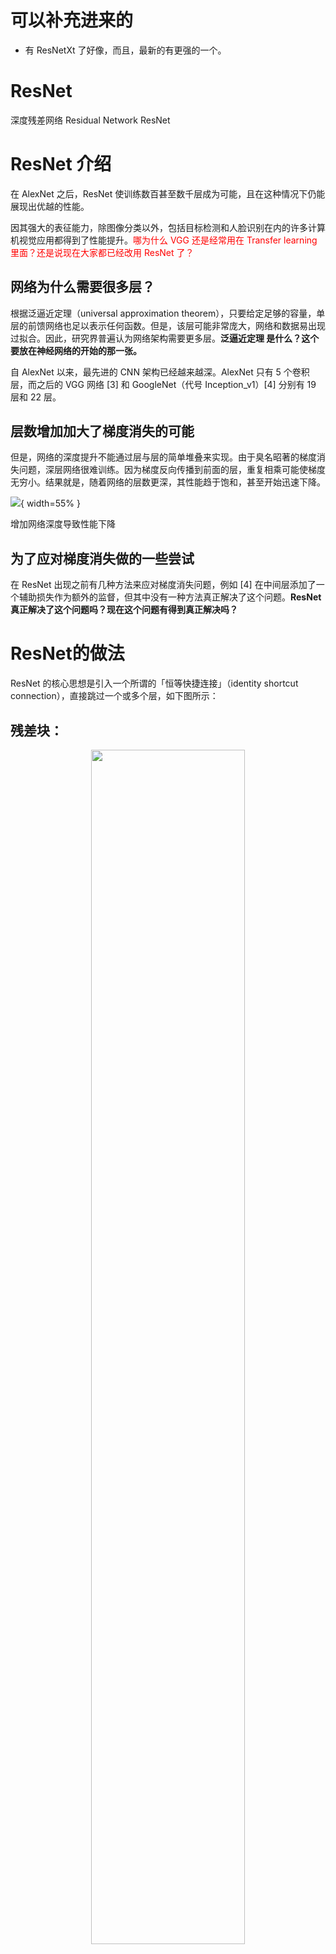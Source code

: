 # 可以补充进来的

- 有 ResNetXt 了好像，而且，最新的有更强的一个。


# ResNet


深度残差网络 Residual Network ResNet


# ResNet 介绍


在 AlexNet 之后，ResNet 使训练数百甚至数千层成为可能，且在这种情况下仍能展现出优越的性能。

因其强大的表征能力，除图像分类以外，包括目标检测和人脸识别在内的许多计算机视觉应用都得到了性能提升。<span style="color:red;">哪为什么 VGG 还是经常用在 Transfer learning 里面？还是说现在大家都已经改用 ResNet 了？</span>


## 网络为什么需要很多层？


根据泛逼近定理（universal approximation theorem），只要给定足够的容量，单层的前馈网络也足以表示任何函数。但是，该层可能非常庞大，网络和数据易出现过拟合。因此，研究界普遍认为网络架构需要更多层。**泛逼近定理 是什么？这个要放在神经网络的开始的那一张。**

自 AlexNet 以来，最先进的 CNN 架构已经越来越深。AlexNet 只有 5 个卷积层，而之后的 VGG 网络 [3] 和 GoogleNet（代号 Inception_v1）[4] 分别有 19 层和 22 层。


## 层数增加加大了梯度消失的可能


但是，网络的深度提升不能通过层与层的简单堆叠来实现。由于臭名昭著的梯度消失问题，深层网络很难训练。因为梯度反向传播到前面的层，重复相乘可能使梯度无穷小。结果就是，随着网络的层数更深，其性能趋于饱和，甚至开始迅速下降。

![](http://images.iterate.site/blog/image/180728/C187jjjEAJ.png?imageslim){ width=55% }

增加网络深度导致性能下降


## 为了应对梯度消失做的一些尝试


在 ResNet 出现之前有几种方法来应对梯度消失问题，例如 [4] 在中间层添加了一个辅助损失作为额外的监督，但其中没有一种方法真正解决了这个问题。**ResNet真正解决了这个问题吗？现在这个问题有得到真正解决吗？**






# ResNet的做法


ResNet 的核心思想是引入一个所谓的「恒等快捷连接」（identity shortcut connection），直接跳过一个或多个层，如下图所示：


## 残差块：


<p align="center">
    <img width="70%" height="70%" src="http://images.iterate.site/blog/image/180728/DkA7eJ4ll7.png?imageslim">
</p>

## ResNet 架构：


<p align="center">
    <img width="70%" height="70%" src="http://images.iterate.site/blog/image/180728/5iLbgjJ9a2.png?imageslim">
</p>


 [2] 的作者认为，堆叠层不应降低网络性能，因为我们可以简单地在当前网络上堆叠恒等映射（该层不做任何事情），得到的架构将执行相同的操作。这表明较深的模型所产生的训练误差不应该比较浅的模型高。他们假设让堆叠层适应残差映射比使它们直接适应所需的底层映射要容易一些。上图中的残差块明确表明，它可以做到这一点。

事实上，ResNet 并不是第一个利用快捷连接的模型，Highway Networks [5] 就引入了门控快捷连接。这些参数化的门控制流经捷径（shortcut）的信息量。类似的想法可以在长短期记忆网络（LSTM）[6] 单元中找到，它使用参数化的遗忘门控制流向下一个时间步的信息量。ResNet 可以被认为是 Highway Network 的一种特殊情况。

然而，实验结果表明 Highway Network 的性能并不比 ResNet 好，这有点奇怪。Highway Network 的解空间包含 ResNet，因此它的性能至少应该和 ResNet 一样好。这表明，保持这些「梯度高速路」（gradient highway）的畅通比获取更大的解空间更为重要。

按照这种思路，[2] 的作者改进了残差块，并提出了一种残差块的预激活变体 [7]，梯度可以在该模型中畅通无阻地通过快速连接到达之前的任意一层。事实上，使用 [2] 中的原始残差块训练一个 1202 层的 ResNet，其性能比 110 层的模型要差。

残差块的变体：

![](http://images.iterate.site/blog/image/180728/K9ElgFjf5A.png?imageslim){ width=55% }

[7] 的作者在其论文中通过实验表明，他们可以训练出 1001 层的深度 ResNet，且性能超越较浅层的模型。他们的训练成果卓有成效，因而 ResNet 迅速成为多种计算机视觉任务中最流行的网络架构之一。




# ResNet 的最新变体





随着 ResNet 在研究界的不断普及，关于其架构的研究也在不断深入。本节首先介绍几种基于 ResNet 的新架构，然后介绍一篇论文，从 ResNet 作为小型网络集合的角度进行解读。


## **ResNeXt**


Xie et al. [8] 提出 ResNet 的一种变体 ResNeXt，它具备以下构建块：

左：[2] 中 ResNet 的构建块；右：ResNeXt 的构建块，基数=32


![](http://images.iterate.site/blog/image/180728/2L78L2IL68.png?imageslim){ width=55% }

ResNext 看起来和 [4] 中的 Inception 模块非常相似，它们都遵循了「分割-转换-合并」的范式。不过在 ResNext 中，不同路径的输出通过相加合并，而在 [4] 中它们是深度级联（depth concatenated）的。另外一个区别是，[4] 中的每一个路径互不相同（1x1、3x3 和 5x5 卷积），而在 ResNeXt 架构中，所有的路径都遵循相同的拓扑结构。

作者在论文中引入了一个叫作「基数」（cardinality）的超参数，指独立路径的数量，这提供了一种调整模型容量的新思路。实验表明，通过扩大基数值（而不是深度或宽度），准确率得到了高效提升。作者表示，与 Inception 相比，这个全新的架构更容易适应新的数据集或任务，因为它只有一个简单的范式和一个需要调整的超参数，而 Inception 需要调整很多超参数（比如每个路径的卷积层内核大小）。

这个全新的结构有三种等价形式：


![](http://images.iterate.site/blog/image/180728/484F5IHIec.png?imageslim){ width=55% }

在实际操作中，「分割-变换-合并」范式通常通过「逐点分组卷积层」来完成，这个卷积层将输入的特征映射分成几组，并分别执行正常的卷积操作，其输出被深度级联，然后馈送到一个 1x1 卷积层中。


## **密集连接卷积神经网络**


Huang 等人在论文 [9] 中提出一种新架构 DenseNet，进一步利用快捷连接，将所有层直接连接在一起。在这种新型架构中，每层的输入由所有之前层的特征映射组成，其输出将传输给每个后续层。这些特征映射通过深度级联聚合。


![](http://images.iterate.site/blog/image/180728/EEgbhhHCFD.png?imageslim){ width=55% }

除了解决梯度消失问题，[8] 的作者称这个架构还支持特征重用，使得网络具备更高的参数效率。一个简单的解释是，在论文 [2] 和论文 [7] 中，恒等映射的输出被添加到下一个模块，如果两个层的特征映射有着非常不同的分布，那么这可能会阻碍信息流。因此，级联特征映射可以保留所有特征映射并增加输出的方差，从而促进特征重用。


![](http://images.iterate.site/blog/image/180728/K8IFedD7Ia.png?imageslim){ width=55% }

遵循该范式，我们知道第 l 层将具有 k *（l-1）+ k_0 个输入特征映射，其中 k_0 是输入图像的通道数目。作者使用一个叫作「增长率」的超参数 (k) 防止网络过宽，他们还用了一个 1*1 的卷积瓶颈层，在昂贵的 3*3 卷积前减少特征映射的数量。整体架构如下表所示：

用于 ImageNet 的 DenseNet 架构


![](http://images.iterate.site/blog/image/180728/LbG2ecJCIe.png?imageslim){ width=55% }




## **深度随机的深度网络**


尽管 ResNet 的强大性能在很多应用中已经得到了证实，但它存在一个显著缺点：深层网络通常需要进行数周的训练时间。因此，把它应用在实际场景的成本非常高。为了解决这个问题，G. Huang 等作者在论文 [10] 中引入了一种反直觉的方法，即在训练过程中随机丢弃一些层，测试中使用完整的网络。

作者使用残差块作为他们网络的构建块。因此在训练期间，当特定的残差块被启用，它的输入就会同时流经恒等快捷连接和权重层；否则，就只流过恒等快捷连接。训练时，每层都有一个「生存概率」，每层都有可能被随机丢弃。在测试时间内，所有的块都保持被激活状态，并根据其生存概率进行重新校准。

从形式上来看，H_l 是第 l 个残差块的输出结果，f_l 是由第 l 个残差块的加权映射所决定的映射，b_l 是一个伯努利随机变量（用 1 或 0 反映该块是否被激活）。在训练中：


$$
H_{l}=\operatorname{ReL U} \left(b_{l} * f_{l}\left(H_{l-1}\right)+i d\left(H_{l-1}\right)\right)
$$

当 b_l=1 时，该块为正常的残差块；当 b_l=0 时，上述公式为：

$$
H_{l}=\operatorname{Re L U}\left(i d\left(H_{l-1}\right)\right)
$$


既然我们已经知道了 H_(l-1) 是 ReLU 的输出，而且这个输出结果已经是非负的，所以上述方程可简化为将输入传递到下一层的 identity 层：


$$
H_{l}=i d\left(H_{l-1}\right)
$$

令 p_l 表示是第 l 层在训练中的生存概率，在测试过程中，我们得到：

$$
H_{l}=\operatorname{Re} L U\left(p_{l} * f_{l}\left(H_{l-1}\right)+i d\left(H_{l-1}\right)\right)
$$

作者将线性衰减规律应用于每一层的生存概率，他们表示，由于较早的层提取的低级特征会被后面的层使用，所以不应频繁丢弃较早的层。这样，规则就变成：

$$
p_{l}=1-\frac{l}{L}\left(1-p_{L}\right)
$$

其中 L 表示块的总数，因此 p_L 就是最后一个残差块的生存概率，在整个实验中 p_L 恒为 0.5。请注意，在该设置中，输入被视为第一层 (l=0)，所以第一层永远不会被丢弃。随机深度训练的整体框架如下图所示：

训练过程中，每一层都有一个生存概率：


![](http://images.iterate.site/blog/image/180728/lFBglEGmg8.png?imageslim){ width=55% }

与 Dropout [11] 类似，训练随机深度的深度网络可被视为训练许多较小 ResNet 的集合。不同之处在于，上述方法随机丢弃一个层，而 Dropout 在训练中只丢弃一层中的部分隐藏单元。

实验表明，同样是训练一个 110 层的 ResNet，随机深度训练出的网络比固定深度的性能要好，同时大大减少了训练时间。这意味着 ResNet 中的一些层（路径）可能是冗余的。


## **作为小型网络集合的 ResNet**


[10] 提出一种反直觉的方法，即在训练中随机丢弃网络层，并在测试中使用完整的网络。[14] 介绍了一种更加反直觉的方法：我们实际上可以删除已训练 ResNet 的部分层，但仍然保持相对不错的性能。[14] 还用同样的方式移除 VGG 网络的部分层，其性能显著降低，这使得 ResNet 架构更加有趣。

[14] 首先介绍了一个 ResNet 的分解图来使讨论更加清晰。在我们展开网络架构之后，很明显发现，一个有着 i 个残差块的 ResNet 架构有 2**i 个不同路径（因为每个残差块提供两个独立路径）。


![](http://images.iterate.site/blog/image/180728/7Hgjad6hEC.png?imageslim){ width=55% }

根据上述发现，显然移除 ResNet 架构中的部分层对其性能影响不大，因为架构具备许多独立有效的路径，在移除了部分层之后大部分路径仍然保持完整无损。相反，VGG 网络只有一条有效路径，因此移除一个层会对该层的唯一路径产生影响。（如 [14] 中的实验所揭示的。）

作者的另一个实验表明，ResNet 中不同路径的集合有类似集成的行为。他们在测试时删除不同数量的层，测试网络性能与删除层的数量是否平滑相关。结果表明，网络行为确实类似集成，如下图所示：

当被删除的层数增加时，误差值随之增长


![](http://images.iterate.site/blog/image/180728/1ak2316Fde.png?imageslim){ width=55% }

最终，作者研究了 ResNet 中路径的特征：

很明显，路径的可能长度分布遵循二项分布，如下图 (a) 所示。大多数路径流经 19 到 35 个残差块。


![](http://images.iterate.site/blog/image/180728/209FgL7eia.png?imageslim){ width=55% }

为了研究路径长度与经过路径的梯度大小之间的关系，得到长度为 k 的路径的梯度大小，作者首先向网络输入了一批数据，并随机采样 k 个残差块。当梯度被反向传播时，它们在采样残差块中仅通过权重层进行传播。(b) 表明随着路径长度的增加，梯度大小迅速下降。

现在将每个路径长度的频率与其期望的梯度大小相乘，以了解每个长度的路径在训练中起到多大作用，如图 (c) 所示。令人惊讶的是，大多数贡献来自于长度为 9 到 18 的路径，但它们只占所有路径的一小部分，如 (a) 所示。这是一个非常有趣的发现，它表明 ResNet 并没有解决长路径的梯度消失问题，而是通过缩短有效路径的长度训练非常深层的 ResNet 网络。 






# 深度残差网络

<span style="color:red;">是的 ResNet</span>

随着大数据时代的到来，数据规模日益增加，这使得我们有可能训练更大容量的模型，不断地提升模型的表示能力和精度。

深度神经网络的层数决定了模型的容量，然而随着神经网络层数的加深：

- 优化函数越来越陷入局部最优解。
- 同时，随着网络层数的增加，梯度消失的问题更加严重，这是因为梯度在反向传播时会逐渐衰减。特别是利用 Sigmoid 激活函数时，使得远离输出层（即接近输入层）的网络层不能够得到有效的学习，影响了模型泛化的效果。

为了改善这一问题，深度学习领域的研究员们在过去十几年间尝试了许多方法，包括改进训练算法、利用正则化、设计特殊的网络结构等。

其中，深度残差网络（Deep Residual Network，ResNet）是一种非常有效的网络结构改进，极大地提高了可以有效训练的深度神经网络层数。

ResNet在 ImageNet 竞赛和 AlphaGo Zero 的应用中都取得了非常好的效果。<span style="color:red;">真的假的？AlphaGoZero 里面有用了 ResNet？</span>

![](http://images.iterate.site/blog/image/20190414/KNuAhhdGqHU1.png?imageslim){ width=55% }

图 9.21 展示了 ImageNet 竞赛在 2010年—2015年 的比赛时取得冠军的模型层数演化；在 2015 年时，利用 ResNet 训练的模型已达到 152 层，并且相较往年的模型取得了很大的精度提升。如今，我们可以利用深度残差网络训练一个拥有成百上千网络层的模型。<span style="color:red;">嗯嗯，厉害，想知道为什么这么厉害。</span>

线性代数，深度学习

## ResNet 的提出背景和核心理论是什么？

ResNet 的提出背景是解决或缓解深层的神经网络训练中的梯度消失问题。

假设有一个 $L$ 层的深度神经网络，如果我们在上面加入一层，直观来讲得到的 $L+1$ 层深度神经网络的效果应该至少不会比 $L$ 层的差。因为我们简单地设最后一层为前一层的拷贝（用一个恒等映射即可实现），并且其他层维持原来的参数即可。

然而在进行反向传播时，我们很难找到这种形式的解。实际上，通过实验发现，层数更深的神经网络反而会具有更大的训练误差。<span style="color:red;">嗯，厉害。</span>

在 CIFAR-10 数据集上的一个结果如图 9.22所示，56 层的网络反而比 20 层的网络训练误差更大，这很大程度上归结于深度神经网络的梯度消失问题[21]。<span style="color:red;">哎？很大程度上？不全归结于吗？还有什么原因？</span>

<p align="center">
    <img width="70%" height="70%" src="http://images.iterate.site/blog/image/20190414/D5hRUapG2aVX.png?imageslim">
</p>

为了解释梯度消失问题是如何产生的。我们回顾下第 3 节推导出的误差传播公式


$$
\delta_{i}^{(l)}=\left(\sum_{j=1}^{s_{l+1}} W_{i j}^{(l)} \delta_{j}^{(l+1)}\right) f^{\prime}\left(z_{i}^{(l)}\right)\tag{9.43}
$$

<span style="color:red;">哈哈，是的，这个我还是记得的。嗯，再去回顾下。</span>

将式（9.43）再展开一层，可以得到：

$$
\delta_{i}^{(l)}=\left(\sum_{j=1}^{s_{l+1}} W_{i j}^{(l)}\left(\sum_{k=1}^{s_{l+2}} W_{j k}^{(l+1)} \delta_{k}^{(l+2)} f^{\prime}\left(z_{j}^{(l+1)}\right)\right) f^{\prime}\left(z_{i}^{(l)}\right)\right)\tag{9.32}
$$


可以看到误差传播可以写成参数 $W_{i j}^{(l)}$、$W_{j k}^{(l+1)}$ 以及导数 $f^{\prime}\left(z_{j}^{(l+1)}\right)$ 、$f^{\prime}\left(z_{i}^{(l)}\right)$ 连乘的形式。当误差由第 $L$ 层（记为 $\delta_{i}^{(L)}$ ）传播到除输入以外的第一个隐含层（记为 $\delta_{i}^{(1)}$）的时候，会涉及非常多的参数和导数的连乘，这时误差很容易产生消失或者膨胀，影响对该层参数的正确学习。因此深度神经网络的拟合和泛化能力较差，有时甚至不如浅层的神经网络模型精度更高。<span style="color:red;">嗯，好像是这样？感觉有点不轻不痒。</span>


<p align="center">
    <img width="70%" height="70%" src="http://images.iterate.site/blog/image/20190414/C1egYg1SDkOP.png?imageslim">
</p>

ResNet 通过调整网络结构来解决上述问题。

- 首先考虑两层神经网络的简单叠加（见图 9.23（a）），这时输入 $x$ 经过两个网络层的变换得到 $H(x)$ ，激活函数采用 ReLU。反向传播时，梯度将涉及两层参数的交叉相乘，可能会在离输入近的网络层中产生梯度消失的现象。
- ResNet 把网络结构调整为，既然离输入近的神经网络层较难训练，那么我们可以将它短接到更靠近输出的层，如图 9.23（b）所示。输入 $x$ 经过两个神经网络的变换得到 $F(x)$ ，同时也短接到两层之后，最后这个包含两层的神经网络模块输出 $H(x)=F(x)+x$。这样一来，F（x）被设计为只需要拟合输入 $x$ 与目标输出 $\tilde{H}(x)$ 的残差 $\tilde{H}(x)-x$，残差网络的名称也因此而来。<span style="color:red;">嗯嗯，听起来好像很 nice。名字也很到位。</span>

如果某一层的输出已经较好的拟合了期望结果，那么多加入一层不会使得模型变得更差，因为该层的输出将直接被短接到两层之后，相当于直接学习了一个恒等映射，而跳过的两层只需要拟合上层输出和目标之间的残差即可。<span style="color:red;">嗯，好像是的。那么一定要是跳两层吗？三层？四层呢？这个两层是怎么定的？</span>

<p align="center">
    <img width="70%" height="70%" src="http://images.iterate.site/blog/image/20190414/UENnfxASenum.png?imageslim">
</p>

<span style="color:red;">哇塞，从图像上看起来很明显呀！很好。</span>

ResNet 可以有效改善深层的神经网络学习问题，使得训练更深的网络成为可能，如图 9.24 所示。图 9.24（a）展示的是传统神经网络的结果，可以看到随着模型结构的加深训练误差反而上升；而图 9.24（b）是 ResNet 的实验结果，随着模型结构的加深，训练误差逐渐降低，并且优于相同层数的传统的神经网络。<span style="color:red;">为什么会优于相同层数的传统神经网络呢？这种优秀的根源是什么？要补充下。</span>

<span style="color:red;">嗯，又想到一个问题，这种有效改善深层的神经网络的学习的这种有效性现在还是那么的有效吗？当非常非常深度的时候呢？</span>
